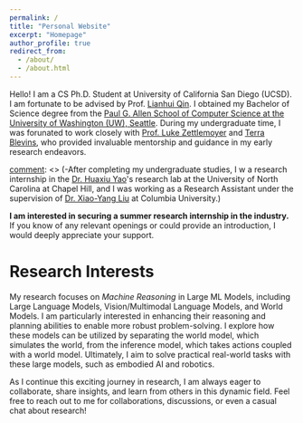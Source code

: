 ```yaml
---
permalink: /
title: "Personal Website"
excerpt: "Homepage"
author_profile: true
redirect_from: 
  - /about/
  - /about.html
---
```

Hello! I am a CS Ph.D. Student at University of California San Diego (UCSD). I am fortunate to be advised by Prof. [Lianhui Qin](https://sites.google.com/view/lianhuiqin/home). I obtained my Bachelor of Science degree from the [Paul G. Allen School of Computer Science at the University of Washington (UW), Seattle](https://www.cs.washington.edu/). During my undergraduate time, I was forunated to work closely with [Prof. Luke Zettlemoyer](https://www.cs.washington.edu/people/faculty/lsz) and [Terra Blevins](https://blvns.github.io/), who provided invaluable mentorship and guidance in my early research endeavors. 

[comment]: <> (-After completing my undergraduate studies, I w a research internship in the [Dr. Huaxiu Yao](https://www.huaxiuyao.io/)'s research lab at the University of North Carolina at Chapel Hill, and I was working as a Research Assistant under the supervision of [Dr. Xiao-Yang Liu](https://openfin.engineering.columbia.edu/people/xiao-yang-yanglet-liu) at Columbia University.)

**I am interested in securing a summer research internship in the industry.** If you know of any relevant openings or could provide an introduction, I would deeply appreciate your support.

Research Interests
======
My research focuses on *Machine Reasoning* in Large ML Models, including Large Language Models, Vision/Multimodal Language Models, and World Models. I am particularly interested in enhancing their reasoning and planning abilities to enable more robust problem-solving. I explore how these models can be utilized by separating the world model, which simulates the world, from the inference model, which takes actions coupled with a world model. Ultimately, I aim to solve practical real-world tasks with these large models, such as embodied AI and robotics.

[comment]: <> (- Trustworthy NLP, Hallucination, Factuality: I am fascinated by the challenges of ensuring the reliability and truthfulness of NLP outputs. My work aims to mitigate issues like hallucination in generated text and enhance the factuality of LLMs.)

[comment]: <> (- Multilingual NLP: With the digital world erasing geographical boundaries, I believe in the power of multilingual NLP to bridge communication gaps. I'm working on models that can understand and process multiple languages, bringing down linguistic barriers in information access.)

[comment]: <> (Reasoning ability of LLMs: My research also encompasses enhancing the reasoning capabilities of large language models. The goal is to develop models that not only "understand" or "generate" text but can "reason", "infer", and make logical conclusions, thereby simulating a more human-like understanding of language and context.)

As I continue this exciting journey in research, I am always eager to collaborate, share insights, and learn from others in this dynamic field. Feel free to reach out to me for collaborations, discussions, or even a casual chat about research!
